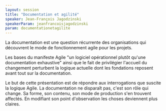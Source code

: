 ```yaml
---
layout: session
title: "Documentation et agilité"
speaker: Jean-François Jagodzinski
speakerParam: jeanfrancoisjagodzinski
param: documentationetagilite
---
```


La documentation est une question récurrente des organisations qui découvrent le mode de fonctionnement agile pour les projets.

Les bases du manifeste Agile  "un logiciel opérationnel plutôt qu'une documentation exhaustive"
ainsi que le fait de privilégier  l'accueil du changement perturbent la logique actuelle
dont les fondations reposent avant tout sur la documentation.

Le but de cette présentation est de répondre aux interrogations que suscite la logique Agile.
La documentation ne disparaît pas, c'est son rôle qui change.
Sa forme, son contenu, son mode de production s'en trouvent affectés.
En modifiant son point d'observation les choses deviennent plus claires.

